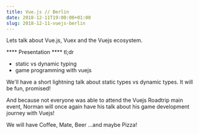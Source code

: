 ```yaml
---
title: Vue.js // Berlin
date: 2018-12-11T19:00:00+01:00
slug: 2018-12-11-vuejs-berlin
---
```


Lets talk about Vue.js, Vuex and the Vuejs ecosystem.

**** Presentation ****
tl;dr
* static vs dynamic typing
* game programming with vuejs

We'll have a short lightning talk about static types vs dynamic types. It will be fun, promised!

And because not everyone was able to attend the Vuejs Roadtrip main event, Norman will once again have his talk about his game development journey with Vuejs!

We will have Coffee, Mate, Beer …and maybe Pizza!
